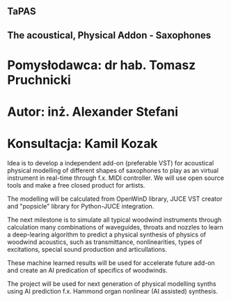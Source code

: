 ## TaPAS
## The acoustical, Physical Addon - Saxophones
# Pomysłodawca: dr hab. Tomasz Pruchnicki
# Autor:        inż. Alexander Stefani
# Konsultacja:  Kamil Kozak

Idea is to develop a independent add-on (preferable VST) for acoustical physical modelling of different shapes of saxophones to play as an virtual instrument in real-time through f.x. MIDI controller. We will use open source tools and make a free closed product for artists.

The modelling will be calculated from OpenWinD library, JUCE VST creator and "popsicle" library for Python-JUCE integration.

The next milestone is to simulate all typical woodwind instruments through calculation many combinations of waveguides, throats and nozzles to learn a deep-learing algorithm to predict a physical synthesis of physics of woodwind acoustics, such as transmittance, nonlinearities, types of excitations, special sound production and articullations.

These machine learned results will be used for accelerate future add-on and create an AI predication of specifics of woodwinds.

The project will be used for next generation of physical modelling synths using AI prediction f.x. Hammond organ nonlinear (AI assisted) synthesis.

